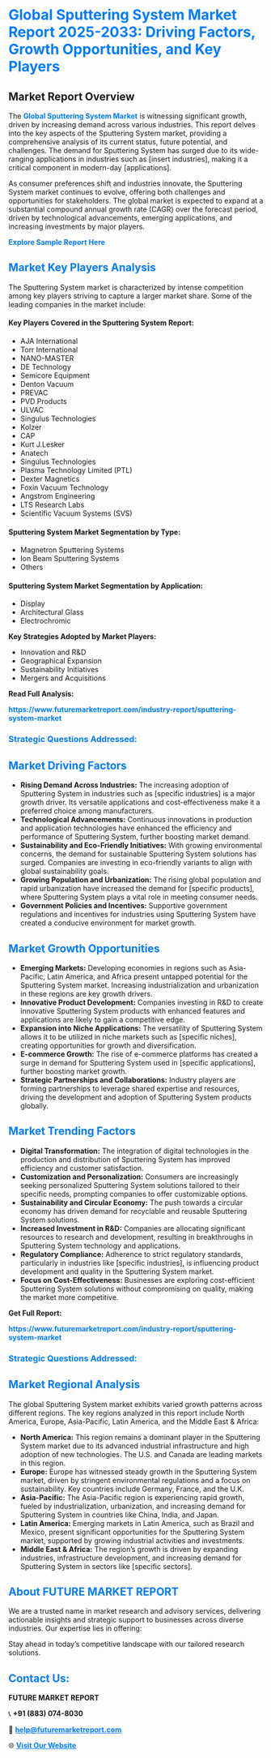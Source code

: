 <h1 style="color: #007BFF;">Global Sputtering System Market Report 2025-2033: Driving Factors, Growth Opportunities, and Key Players</h1>

<section id="overview">
<h2>Market Report Overview</h2>
<p>The <a href="https://www.futuremarketreport.com/industry-report/sputtering-system-market" style="color: #007BFF; text-decoration: none;"><strong>Global Sputtering System Market</strong></a> is witnessing significant growth, driven by increasing demand across various industries. This report delves into the key aspects of the Sputtering System market, providing a comprehensive analysis of its current status, future potential, and challenges. The demand for Sputtering System has surged due to its wide-ranging applications in industries such as [insert industries], making it a critical component in modern-day [applications].</p>
<p>As consumer preferences shift and industries innovate, the Sputtering System market continues to evolve, offering both challenges and opportunities for stakeholders. The global market is expected to expand at a substantial compound annual growth rate (CAGR) over the forecast period, driven by technological advancements, emerging applications, and increasing investments by major players.</p>
</section>

<section id="overview">
<p><a href="https://www.futuremarketreport.com/request-sample/reportId=89101" style="color: #007BFF; text-decoration: none;"><strong>Explore Sample Report Here</strong></a></p>
</section>

<section id="key-players">
<h2 style="color: #007BFF;">Market Key Players Analysis</h2>
<p>The Sputtering System market is characterized by intense competition among key players striving to capture a larger market share. Some of the leading companies in the market include:</p>
<h4>Key Players Covered in the Sputtering System Report:</h4>
<ul><li>AJA International</li><li>Torr International</li><li>NANO-MASTER</li><li>DE Technology</li><li>Semicore Equipment</li><li>Denton Vacuum</li><li>PREVAC</li><li>PVD Products</li><li>ULVAC</li><li>Singulus Technologies</li><li>Kolzer</li><li>CAP</li><li>Kurt J.Lesker</li><li>Anatech</li><li>Singulus Technologies</li><li>Plasma Technology Limited (PTL)</li><li>Dexter Magnetics</li><li>Foxin Vacuum Technology</li><li>Angstrom Engineering</li><li>LTS Research Labs</li><li>Scientific Vacuum Systems (SVS)</li></ul>
<h4>Sputtering System Market Segmentation by Type:</h4>
<ul><li>Magnetron Sputtering Systems</li><li>Ion Beam Sputtering Systems</li><li>Others</li></ul>

<h4>Sputtering System Market Segmentation by Application:</h4>
<ul><li>Display</li><li>Architectural Glass</li><li>Electrochromic</li></ul>
<p><strong>Key Strategies Adopted by Market Players:</strong></p>
<ul>
<li>Innovation and R&D</li>
<li>Geographical Expansion</li>
<li>Sustainability Initiatives</li>
<li>Mergers and Acquisitions</li>
</ul>
</section>

<section>
<p><strong>Read Full Analysis: </strong></p><a href="https://www.futuremarketreport.com/industry-report/sputtering-system-market" style="color: #007BFF; text-decoration: none;"><strong>https://www.futuremarketreport.com/industry-report/sputtering-system-market</strong></a>
<h3 style="color: #007BFF;">Strategic Questions Addressed:</h3>
</section>

<section id="driving-factors">
<h2 style="color: #007BFF;">Market Driving Factors</h2>
<ul>
<li><strong>Rising Demand Across Industries:</strong> The increasing adoption of Sputtering System in industries such as [specific industries] is a major growth driver. Its versatile applications and cost-effectiveness make it a preferred choice among manufacturers.</li>
<li><strong>Technological Advancements:</strong> Continuous innovations in production and application technologies have enhanced the efficiency and performance of Sputtering System, further boosting market demand.</li>
<li><strong>Sustainability and Eco-Friendly Initiatives:</strong> With growing environmental concerns, the demand for sustainable Sputtering System solutions has surged. Companies are investing in eco-friendly variants to align with global sustainability goals.</li>
<li><strong>Growing Population and Urbanization:</strong> The rising global population and rapid urbanization have increased the demand for [specific products], where Sputtering System plays a vital role in meeting consumer needs.</li>
<li><strong>Government Policies and Incentives:</strong> Supportive government regulations and incentives for industries using Sputtering System have created a conducive environment for market growth.</li>
</ul>
</section>

<section id="growth-opportunities">
<h2 style="color: #007BFF;">Market Growth Opportunities</h2>
<ul>
<li><strong>Emerging Markets:</strong> Developing economies in regions such as Asia-Pacific, Latin America, and Africa present untapped potential for the Sputtering System market. Increasing industrialization and urbanization in these regions are key growth drivers.</li>
<li><strong>Innovative Product Development:</strong> Companies investing in R&D to create innovative Sputtering System products with enhanced features and applications are likely to gain a competitive edge.</li>
<li><strong>Expansion into Niche Applications:</strong> The versatility of Sputtering System allows it to be utilized in niche markets such as [specific niches], creating opportunities for growth and diversification.</li>
<li><strong>E-commerce Growth:</strong> The rise of e-commerce platforms has created a surge in demand for Sputtering System used in [specific applications], further boosting market growth.</li>
<li><strong>Strategic Partnerships and Collaborations:</strong> Industry players are forming partnerships to leverage shared expertise and resources, driving the development and adoption of Sputtering System products globally.</li>
</ul>
</section>

<section id="trending-factors">
<h2 style="color: #007BFF;">Market Trending Factors</h2>
<ul>
<li><strong>Digital Transformation:</strong> The integration of digital technologies in the production and distribution of Sputtering System has improved efficiency and customer satisfaction.</li>
<li><strong>Customization and Personalization:</strong> Consumers are increasingly seeking personalized Sputtering System solutions tailored to their specific needs, prompting companies to offer customizable options.</li>
<li><strong>Sustainability and Circular Economy:</strong> The push towards a circular economy has driven demand for recyclable and reusable Sputtering System solutions.</li>
<li><strong>Increased Investment in R&D:</strong> Companies are allocating significant resources to research and development, resulting in breakthroughs in Sputtering System technology and applications.</li>
<li><strong>Regulatory Compliance:</strong> Adherence to strict regulatory standards, particularly in industries like [specific industries], is influencing product development and quality in the Sputtering System market.</li>
<li><strong>Focus on Cost-Effectiveness:</strong> Businesses are exploring cost-efficient Sputtering System solutions without compromising on quality, making the market more competitive.</li>
</ul>
</section>

<section>
<p><strong>Get Full Report: </strong></p><a href="https://www.futuremarketreport.com/industry-report/sputtering-system-market" style="color: #007BFF; text-decoration: none;"><strong>https://www.futuremarketreport.com/industry-report/sputtering-system-market</strong></a>
<h3 style="color: #007BFF;">Strategic Questions Addressed:</h3>
</section>


<section id="regional-analysis">
<h2 style="color: #007BFF;">Market Regional Analysis</h2>
<p>The global Sputtering System market exhibits varied growth patterns across different regions. The key regions analyzed in this report include North America, Europe, Asia-Pacific, Latin America, and the Middle East & Africa:</p>
<ul>
<li><strong>North America:</strong> This region remains a dominant player in the Sputtering System market due to its advanced industrial infrastructure and high adoption of new technologies. The U.S. and Canada are leading markets in this region.</li>
<li><strong>Europe:</strong> Europe has witnessed steady growth in the Sputtering System market, driven by stringent environmental regulations and a focus on sustainability. Key countries include Germany, France, and the U.K.</li>
<li><strong>Asia-Pacific:</strong> The Asia-Pacific region is experiencing rapid growth, fueled by industrialization, urbanization, and increasing demand for Sputtering System in countries like China, India, and Japan.</li>
<li><strong>Latin America:</strong> Emerging markets in Latin America, such as Brazil and Mexico, present significant opportunities for the Sputtering System market, supported by growing industrial activities and investments.</li>
<li><strong>Middle East & Africa:</strong> The region’s growth is driven by expanding industries, infrastructure development, and increasing demand for Sputtering System in sectors like [specific sectors].</li>
</ul>
</section>

<footer>
<h2 style="color: #007BFF;">About FUTURE MARKET REPORT</h2>
<p>We are a trusted name in market research and advisory services, delivering actionable insights and strategic support to businesses across diverse industries. Our expertise lies in offering:</p>

<p>Stay ahead in today’s competitive landscape with our tailored research solutions.</p>

<h2 style="color: #007BFF;">Contact Us:</h2>
<p><strong>FUTURE MARKET REPORT</strong></p>
<p>📞 <strong>+91 (883) 074-8030</strong></p>
<p>📧 <strong><a href="mailto:help@futuremarketreport.com" style="color: #007BFF;">help@futuremarketreport.com</a></strong></p>
<p>🌐 <strong><a href="https://www.futuremarketreport.com/" style="color: #007BFF;">Visit Our Website</a></strong></p>
</footer>